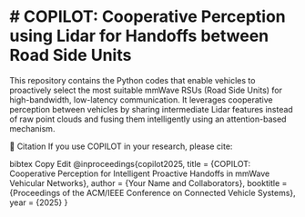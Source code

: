 # # COPILOT: Cooperative Perception using Lidar for Handoffs between Road Side Units

This repository contains the Python codes that enable vehicles to proactively select the most suitable mmWave RSUs (Road Side Units) for high-bandwidth, low-latency communication. It leverages cooperative perception between vehicles by sharing intermediate Lidar features instead of raw point clouds and fusing them intelligently using an attention-based mechanism.

🧾 Citation
If you use COPILOT in your research, please cite:

bibtex
Copy
Edit
@inproceedings{copilot2025,
  title     = {COPILOT: Cooperative Perception for Intelligent Proactive Handoffs in mmWave Vehicular Networks},
  author    = {Your Name and Collaborators},
  booktitle = {Proceedings of the ACM/IEEE Conference on Connected Vehicle Systems},
  year      = {2025}
}
